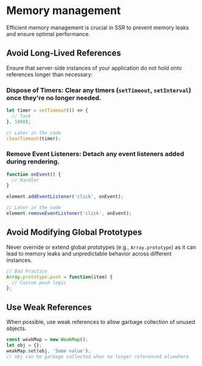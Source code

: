 # Memory management

Efficient memory management is crucial in SSR to prevent memory leaks and ensure optimal performance.

## Avoid Long-Lived References

Ensure that server-side instances of your application do not hold onto references longer than necessary:

### **Dispose of Timers**: Clear any timers (`setTimeout`, `setInterval`) once they're no longer needed.

```javascript
let timer = setTimeout(() => {
  // Task
}, 1000);

// Later in the code
clearTimeout(timer);
```

### **Remove Event Listeners**: Detach any event listeners added during rendering.

```javascript
function onEvent() {
  // Handler
}

element.addEventListener('click', onEvent);

// Later in the code
element.removeEventListener('click', onEvent);
```

## Avoid Modifying Global Prototypes

Never override or extend global prototypes (e.g., `Array.prototype`) as it can lead to memory leaks and unpredictable behavior across different instances.

```javascript
// Bad Practice
Array.prototype.push = function(item) {
  // Custom push logic
};
```

## Use Weak References

When possible, use weak references to allow garbage collection of unused objects.

```javascript
const weakMap = new WeakMap();
let obj = {};
weakMap.set(obj, 'Some value');
// obj can be garbage collected when no longer referenced elsewhere
```
